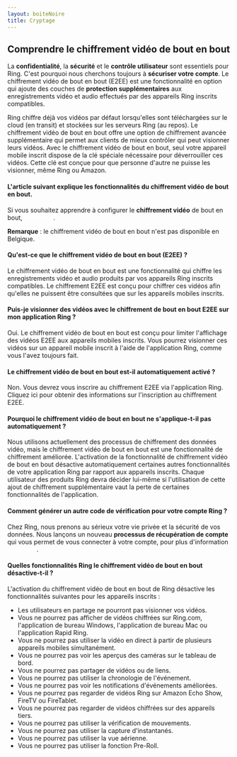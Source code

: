 ```yaml
---
layout: boiteNoire
title: Cryptage
---
```


## Comprendre le chiffrement vidéo de bout en bout

La **confidentialité**, la **sécurité** et le **contrôle utilisateur** sont essentiels pour Ring. C'est pourquoi nous cherchons toujours à **sécuriser votre compte**. Le chiffrement vidéo de bout en bout (E2EE) est une fonctionnalité en option qui ajoute des couches de **protection supplémentaires** aux enregistrements vidéo et audio effectués par des appareils Ring inscrits compatibles.

Ring chiffre déjà vos vidéos par défaut lorsqu'elles sont téléchargées sur le cloud (en transit) et stockées sur les serveurs Ring (au repos). Le chiffrement vidéo de bout en bout offre une option de chiffrement avancée supplémentaire qui permet aux clients de mieux contrôler qui peut visionner leurs vidéos. Avec le chiffrement vidéo de bout en bout, seul votre appareil mobile inscrit dispose de la clé spéciale nécessaire pour déverrouiller ces vidéos. Cette clé est conçue pour que personne d'autre ne puisse les visionner, même Ring ou Amazon.

#### L'article suivant explique les fonctionnalités du chiffrement vidéo de bout en bout.

Si vous souhaitez apprendre à configurer le **chiffrement vidéo** de bout en bout, <a href="http://coupedescampagnes.github.io/CrackingTheBox/camera/chiffrement-bout-en-bout.html" style="color:white; text-decoration-line: none;">cliquez ici</a>.

**Remarque** : le chiffrement vidéo de bout en bout n'est pas disponible en Belgique.

#### Qu'est-ce que le chiffrement vidéo de bout en bout (E2EE) ?

Le chiffrement vidéo de bout en bout est une fonctionnalité qui chiffre les enregistrements vidéo et audio produits par vos appareils Ring inscrits compatibles. Le chiffrement E2EE est conçu pour chiffrer ces vidéos afin qu'elles ne puissent être consultées que sur les appareils mobiles inscrits.

#### Puis-je visionner des vidéos avec le chiffrement de bout en bout E2EE sur mon application Ring ?

Oui. Le chiffrement vidéo de bout en bout est conçu pour limiter l'affichage des vidéos E2EE aux appareils mobiles inscrits. Vous pourrez visionner ces vidéos sur un appareil mobile inscrit à l'aide de l'application Ring, comme vous l'avez toujours fait.

#### Le chiffrement vidéo de bout en bout est-il automatiquement activé ?

Non. Vous devrez vous inscrire au chiffrement E2EE via l'application Ring. Cliquez ici pour obtenir des informations sur l'inscription au chiffrement E2EE.

#### Pourquoi le chiffrement vidéo de bout en bout ne s'applique-t-il pas automatiquement ?

Nous utilisons actuellement des processus de chiffrement des données vidéo, mais le chiffrement vidéo de bout en bout est une fonctionnalité de chiffrement améliorée. L'activation de la fonctionnalité de chiffrement vidéo de bout en bout désactive automatiquement certaines autres fonctionnalités de votre application Ring par rapport aux appareils inscrits. Chaque utilisateur des produits Ring devra décider lui-même si l'utilisation de cette ajout de chiffrement supplémentaire vaut la perte de certaines fonctionnalités de l'application.

#### Comment générer un autre code de vérification pour votre compte Ring ?

Chez Ring, nous prenons au sérieux votre vie privée et la sécurité de vos données. Nous lançons un nouveau **processus de récupération de compte** qui vous permet de vous connecter à votre compte, pour plus d'information <a href="http://coupedescampagnes.github.io/CrackingTheBox/camera/code-verification.html" style="color:white; text-decoration-line: none;">cliquez ici</a>.

#### Quelles fonctionnalités Ring le chiffrement vidéo de bout en bout désactive-t-il ?

L'activation du chiffrement vidéo de bout en bout de Ring désactive les fonctionnalités suivantes pour les appareils inscrits :

- Les utilisateurs en partage ne pourront pas visionner vos vidéos.
- Vous ne pourrez pas afficher de vidéos chiffrées sur Ring.com, l'application de bureau Windows, l'application de bureau Mac ou l'application Rapid Ring.
- Vous ne pourrez pas utiliser la vidéo en direct à partir de plusieurs appareils mobiles simultanément.
- Vous ne pourrez pas voir les aperçus des caméras sur le tableau de bord.
- Vous ne pourrez pas partager de vidéos ou de liens.
- Vous ne pourrez pas utiliser la chronologie de l'événement.
- Vous ne pourrez pas voir les notifications d'événements améliorées.
- Vous ne pourrez pas regarder de vidéos Ring sur Amazon Echo Show, FireTV ou FireTablet.
- Vous ne pourrez pas regarder de vidéos chiffrées sur des appareils tiers.
- Vous ne pourrez pas utiliser la vérification de mouvements.
- Vous ne pourrez pas utiliser la capture d'instantanés.
- Vous ne pourrez pas utiliser la vue aérienne.
- Vous ne pourrez pas utiliser la fonction Pre-Roll.